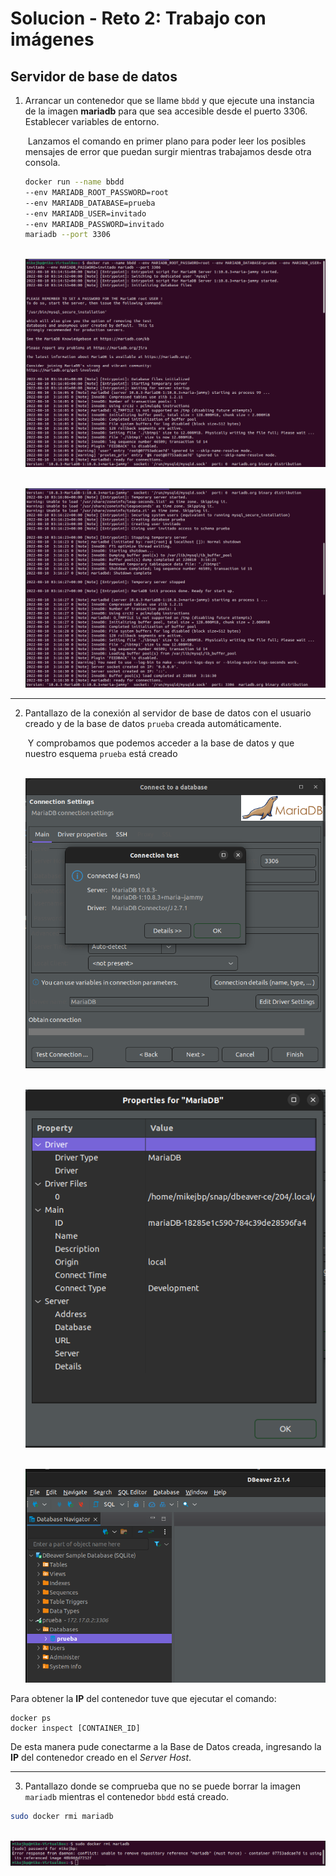 # Solucion - Reto 2: Trabajo con imágenes

## Servidor de base de datos

1. Arrancar un contenedor que se llame `bbdd` y que ejecute una instancia de la imagen **mariadb** para que sea accesible desde el puerto 3306. Establecer variables de entorno.

   ​	Lanzamos el comando en primer plano para poder leer los posibles mensajes de error que puedan surgir mientras trabajamos desde otra consola. 
   
   ```bash
   docker run --name bbdd 
   --env MARIADB_ROOT_PASSWORD=root 
   --env MARIADB_DATABASE=prueba 
   --env MARIADB_USER=invitado
   --env MARIADB_PASSWORD=invitado
   mariadb --port 3306
   ```
   
   ​	<img src="./assets/reto2_0,1.png" alt="step1_1" />

   ​	<img src="./assets/reto2_0,2.png" alt="step1_2" />
   
<hr />

2. Pantallazo de la conexión al servidor de base de datos con el usuario creado y de la base de datos `prueba` creada automáticamente.

   ​	Y comprobamos que podemos acceder a la base de datos y que nuestro esquema `prueba` está creado
   

   ​	<img src="./assets/reto2_1.png" alt="step2_1" />

   ​	<img src="./assets/reto2_2.png" alt="step2_2" />

   ​	<img src="./assets/reto2_3.png" alt="step2_3" />

Para obtener la **IP** del contenedor tuve que ejecutar el comando:
```
docker ps
docker inspect [CONTAINER_ID]
```

De esta manera pude conectarme a la Base de Datos creada, ingresando la **IP** del contenedor creado en el *Server Host*.

<hr />

3. Pantallazo donde se comprueba que no se puede borrar la imagen `mariadb` mientras el contenedor `bbdd` está creado.

```bash
sudo docker rmi mariadb
```

   ​	<img src="./assets/reto2_4.png" alt="step3" />
